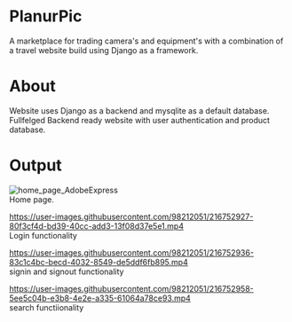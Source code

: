 # PlanurPic
A marketplace for trading camera's and equipment's with a combination of a travel website build using Django as a framework.

# About
Website uses Django as a backend and mysqlite as a default database. 
Fullfelged Backend ready website with user authentication and product database. 

# Output
![home_page_AdobeExpress](https://user-images.githubusercontent.com/98212051/216753255-5485730d-d8e6-4800-840a-921c60bb7ac9.gif)       
Home page.

https://user-images.githubusercontent.com/98212051/216752927-80f3cf4d-bd39-40cc-add3-13f08d37e5e1.mp4           
Login functionality

https://user-images.githubusercontent.com/98212051/216752936-83c1c4bc-becd-4032-8549-de5ddf6fb895.mp4            
signin and signout functionality

https://user-images.githubusercontent.com/98212051/216752958-5ee5c04b-e3b8-4e2e-a335-61064a78ce93.mp4            
search functiionality


